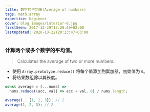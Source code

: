 ```yaml
---
title: 数字的平均值(Average of numbers)
tags: math,array
expertise: beginner
cover: blog_images/interior-8.jpg
firstSeen: 2017-12-29T13:29:49+02:00
lastUpdated: 2020-10-22T20:23:47+03:00
---
```


### 计算两个或多个数字的平均值。
> Calculates the average of two or more numbers.

- 使用 `Array.prototype.reduce()` 将每个值添加到累加器，初始值为 `0`。
- 将结果数组除以其长度。

```js
const average = (...nums) =>
  nums.reduce((acc, val) => acc + val, 0) / nums.length;
```

```js
average(...[1, 2, 3]); // 2
average(1, 2, 3); // 2
```
